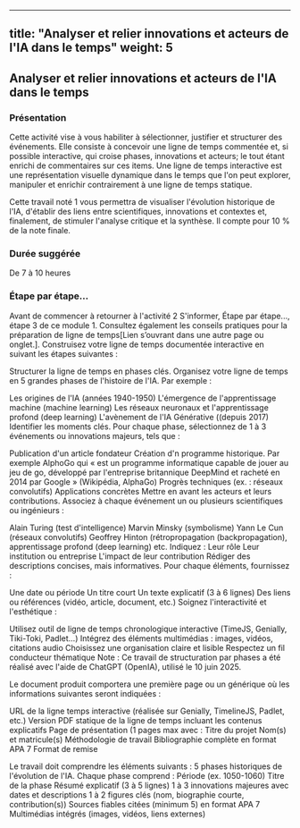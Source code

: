 

---
title: "Analyser et relier innovations et acteurs de l'IA dans le temps"
weight: 5
---

## Analyser et relier innovations et acteurs de l'IA dans le temps

### Présentation
Cette activité vise à vous habiliter à sélectionner, justifier et structurer des événements. Elle consiste à concevoir une ligne de temps commentée et, si possible interactive, qui croise phases, innovations et acteurs; le tout étant enrichi de commentaires sur ces items. Une ligne de temps interactive est une représentation visuelle dynamique dans le temps que l'on peut explorer, manipuler et enrichir contrairement à une ligne de temps statique.

Cette travail noté 1 vous permettra de visualiser l'évolution historique de l'IA, d'établir des liens entre scientifiques, innovations et contextes et, finalement, de stimuler l'analyse critique et la synthèse. Il compte pour 10 % de la note finale.

### Durée suggérée
De 7 à 10 heures

### Étape par étape…
Avant de commencer à retourner à l'activité 2 S'informer, Étape par étape..., étape 3 de ce module 1.
Consultez également les conseils pratiques pour la préparation de ligne de temps[Lien s’ouvrant dans une autre page ou onglet.].
Construisez votre ligne de temps documentée interactive en suivant les étapes suivantes :

Structurer la ligne de temps en phases clés. Organisez votre ligne de temps en 5 grandes phases de l'histoire de l'IA. Par exemple :

Les origines de l'IA (années 1940-1950)
L'émergence de l'apprentissage machine (machine learning)
Les réseaux neuronaux et l'apprentissage profond (deep learning)
L'avènement de l'IA Générative ((depuis 2017)
Identifier les moments clés. Pour chaque phase, sélectionnez de 1 à 3 événements ou innovations majeurs, tels que :

Publication d'un article fondateur
Création d'n programme historique. Par exemple AlphoGo qui « est un programme informatique capable de jouer au jeu de go, développé par l'entreprise britannique DeepMind et racheté en 2014 par Google » (Wikipédia, AlphaGo)
Progrès techniques (ex. : réseaux convolutifs)
Applications concrètes
Mettre en avant les acteurs et leurs contributions. Associez à chaque événement un ou plusieurs scientifiques ou ingénieurs :

Alain Turing (test d'intelligence)
Marvin Minsky (symbolisme)
Yann Le Cun (réseaux convolutifs)
Geoffrey Hinton (rétropropagation (backpropagation), apprentissage profond (deep learning)
etc.
Indiquez :
Leur rôle
Leur institution ou entreprise
L'impact de leur contribution
Rédiger des descriptions concises, mais informatives. Pour chaque éléments, fournissez :

Une date ou période
Un titre court
Un texte explicatif (3 à 6 lignes)
Des liens ou références (vidéo, article, document, etc.)
Soignez l'interactivité et l'esthétique :

Utilisez outil de ligne de temps chronologique interactive (TimeJS, Genially, Tiki-Toki, Padlet...)
Intégrez des éléments multimédias : images, vidéos, citations audio
Choisissez une organisation claire et lisible
Respectez un fil conducteur thématique
Note : Ce travail de structuration par phases a été réalisé avec l'aide de ChatGPT (OpenIA), utilisé le 10 juin 2025.

Le document produit comportera une première page ou un générique où les informations suivantes seront indiquées :

URL de la ligne temps interactive (réalisée sur Genially, TimelineJS, Padlet, etc.)
Version PDF statique de la ligne de temps incluant les contenus explicatifs
Page de présentation (1 pages max avec :
Titre du projet
Nom(s) et matricule(s)
Méthodologie de travail
Bibliographie complète en format APA 7
Format de remise

Le travail doit comprendre les éléments suivants :
5 phases historiques de l'évolution de l'IA. Chaque phase comprend :
Période (ex. 1050-1060)
Titre de la phase
Résumé explicatif (3 à 5 lignes)
1 à 3 innovations majeures avec dates et descriptions
1 à 2 figures clés (nom, biographie courte, contribution(s))
Sources fiables citées (minimum 5) en format APA 7
Multimédias intégrés (images, vidéos, liens externes)